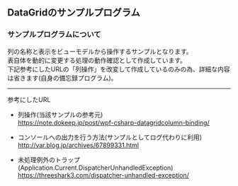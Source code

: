 ## DataGridのサンプルプログラム

### サンプルプログラムについて
列の名称と表示をビューモデルから操作するサンプルとなります。  
表自体を動的に変更する処理の動作確認として作成しています。  
下記参考にしたURLの「列操作」を改変して作成しているのみの為、詳細な内容は省きます(自身の備忘録プログラム)。

---
参考にしたURL  
* 列操作(当該サンプルの参考元)  
  https://note.dokeep.jp/post/wpf-csharp-datagridcolumn-binding/

* コンソールへの出力を行う方法(サンプルとしてログ代わりに利用)  
  http://var.blog.jp/archives/67899331.html

* 未処理例外のトラップ(Application.Current.DispatcherUnhandledException)  
  https://threeshark3.com/dispatcher-unhandled-exception/  

